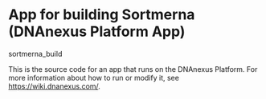 <!-- dx-header -->
# App for building Sortmerna (DNAnexus Platform App)

sortmerna_build

This is the source code for an app that runs on the DNAnexus Platform.
For more information about how to run or modify it, see
https://wiki.dnanexus.com/.
<!-- /dx-header -->

<!-- Insert a description of your app here -->